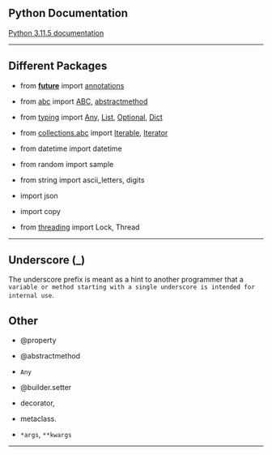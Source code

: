 ## Python Documentation

[Python 3.11.5 documentation](https://docs.python.org/3/)

***

## Different Packages

* from [__future__](https://docs.python.org/3/library/__future__.html?highlight=future#module-__future__) import [annotations]()

* from [abc](https://docs.python.org/3.13/library/collections.abc.html) import [ABC](https://docs.python.org/3/library/abc.html?highlight=abc#abc.ABC), [abstractmethod](https://docs.python.org/3/library/abc.html?highlight=abstractmethod#abc.abstractmethod)

* from [typing](https://docs.python.org/3/library/typing.html?highlight=typing#module-typing) import [Any](https://docs.python.org/3/library/typing.html?highlight=any#typing.Any), [List](https://docs.python.org/3/library/typing.html?highlight=typing%20list#typing.List), [Optional](https://docs.python.org/3/library/typing.html?highlight=typing%20optional#typing.Optional), [Dict](https://docs.python.org/3/library/typing.html?highlight=dict#typing.Dict)

* from [collections.abc](https://docs.python.org/3.13/library/collections.abc.html) import [Iterable](https://docs.python.org/3/library/collections.abc.html?highlight=iterable#collections.abc.Iterable), [Iterator](https://docs.python.org/3/library/collections.abc.html?highlight=iterator#collections.abc.Iterator)

* from datetime import datetime
* from random import sample
* from string import ascii_letters, digits
* import json
* import copy
* from [threading](https://docs.python.org/3/library/threading.html?highlight=threading#module-threading) import Lock, Thread

***

## Underscore (_)

The underscore prefix is meant as a hint to another programmer that a `variable or method starting with a single underscore is intended for internal use`.

## Other

* @property
* @abstractmethod
* `Any`
* @builder.setter

* decorator,
* metaclass.
* `*args`, `**kwargs`

***
